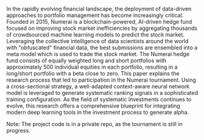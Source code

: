 In the rapidly evolving financial landscape, the deployment of data-driven approaches to portfolio management has become increasingly critical. Founded in 2015, Numerai is a blockchain-powered, AI-driven hedge fund focused on improving stock market inefficiencies by aggregating thousands of crowdsourced machine learning models to predict the stock market. Leveraging the collective intelligence of data scientists around the world with "obfuscated" financial data, the best submissions are ensembled into a meta model which is used to trade the stock market. The Numerai hedge fund consists of equally weighted long and short portfolios with approximately 500 individual equities in each portfolio, resulting in a long/short portfolio with a beta close to zero. 
This paper explains the research process that led to participation in the Numerai tournament. Using a cross-sectional strategy, a well-adapted context-aware neural network model is leveraged to generate systematic ranking signals in a sophisticated training configuration. As the field of systematic investments continues to evolve, this research offers a comprehensive blueprint for integrating modern deep learning tools in the investment process to generate alpha.

Note:  The project code is in a private repo, as the tournament is still in progress.
